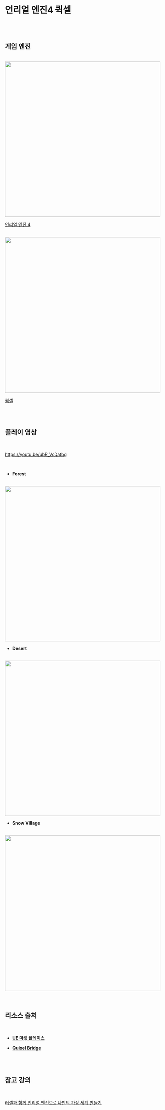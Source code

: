 # 언리얼 엔진4 퀵셀

<br>
<br>

 ## 게임 엔진
 
 <br>

 <img src="https://roadtovrlive-5ea0.kxcdn.com/wp-content/uploads/2015/05/unreal-engine-4-logo-large-1021x580.png" width="500"/>
 
 <br>
 
[언리얼 엔진 4](https://www.unrealengine.com/ko/)

<br>

 <img src="https://user-images.githubusercontent.com/31186176/108706777-72e04300-7552-11eb-85b7-12349d6f2335.png" width="500"/>
 
 <br>
 
[퀵셀](https://quixel.com/)

<br>
<br>

 ## 플레이 영상
 
 <br>

 https://youtu.be/ubR_VcQatbg
 
 <br>
 
- **Forest**

<br>
 
<img src="https://user-images.githubusercontent.com/31186176/107144411-594dd180-697e-11eb-9a40-dc6e4249b3aa.png" width="500"/>
 
<br>

- **Desert**

<br>
 
<img src="https://user-images.githubusercontent.com/31186176/107731765-1d2dbe80-6d3a-11eb-96da-02e04f7d2e73.png" width="500"/>
 
<br>

- **Snow Village**

<br>
 
<img src="https://user-images.githubusercontent.com/31186176/108707147-f69a2f80-7552-11eb-8fbf-0540460cfcf7.gif" width="500"/>
 
<br>

<br>
<br>

 ## 리소스 출처
 
 <br>

 - **[UE 마켓 플레이스](https://www.unrealengine.com/marketplace/ko/store)**

 - **[Quixel Bridge](https://quixel.com/bridge)**

<br>
<br>

 ## 참고 강의
 
 <br>

 [러셀과 함께 언리얼 엔진으로 나만의 가상 세계 만들기](https://class101.net/products/5eba361c0a91e70da7203002)
 
 <br>
